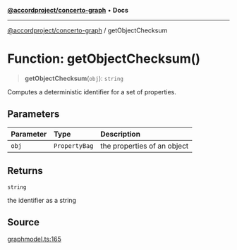 [**@accordproject/concerto-graph**](../README.md) • **Docs**

***

[@accordproject/concerto-graph](../globals.md) / getObjectChecksum

# Function: getObjectChecksum()

> **getObjectChecksum**(`obj`): `string`

Computes a deterministic identifier for a set of properties.

## Parameters

| Parameter | Type | Description |
| :------ | :------ | :------ |
| `obj` | `PropertyBag` | the properties of an object |

## Returns

`string`

the identifier as a string

## Source

[graphmodel.ts:165](https://github.com/accordproject/lab-concerto-graph/blob/cefc9be4fd1dac498d9d3b8abf33d069293dcc53/src/graphmodel.ts#L165)

